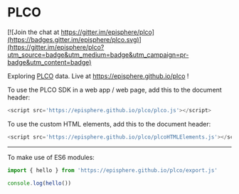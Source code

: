 # PLCO

[![Join the chat at https://gitter.im/episphere/plco](https://badges.gitter.im/episphere/plco.svg)](https://gitter.im/episphere/plco?utm_source=badge&utm_medium=badge&utm_campaign=pr-badge&utm_content=badge)

Exploring <a href="https://dceg.cancer.gov/research/who-we-study/cohorts/prostate-lung-colon-ovary-prospective-study" target="_blank">PLCO</a> data. Live at https://episphere.github.io/plco !

To use the PLCO SDK in a web app / web page, add this to the document header:

```javascript
<script src='https://episphere.github.io/plco/plco.js'></script>
```

To use the custom HTML elements, add this to the document header:

```javascript
<script src='https://episphere.github.io/plco/plcoHTMLElements.js'></script>
```

<hr></hr>

To make use of ES6 modules:

```javascript
import { hello } from 'https://episphere.github.io/plco/export.js'

console.log(hello())
```

